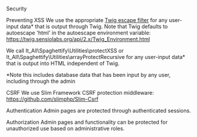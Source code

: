 Security

Preventing XSS
We use the appropriate <a href="https://twig.sensiolabs.org/doc/2.x/filters/escape.html" target="_blank">Twig escape filter</a> for any user-input data* that is output through Twig. Note that Twig defaults to autoescape 'html' in the autoescape environment variable: https://twig.sensiolabs.org/api/2.x/Twig_Environment.html

We call It_All\Spaghettify\Utilities\protectXSS or It_All\Spaghettify\Utilities\arrayProtectRecursive for any user-input data* that is output into HTML independent of Twig.

*Note this includes database data that has been input by any user, including through the admin

CSRF
We use Slim Framework CSRF protection middleware:
https://github.com/slimphp/Slim-Csrf

Authentication
Admin pages are protected through authenticated sessions.

Authorization
Admin pages and functionality can be protected for unauthorized use based on administrative roles.
